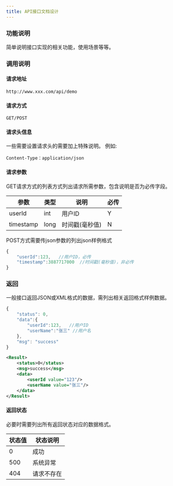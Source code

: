 ```yaml
---
title: API接口文档设计
---
```


### 功能说明

简单说明接口实现的相关功能，使用场景等等。

### 调用说明

#### 请求地址

```
http://www.xxx.com/api/demo
```

#### 请求方式

```
GET/POST
```

#### 请求头信息

一些需要设置请求头的需要加上特殊说明。
例如:
```
Content-Type：application/json
```

#### 请求参数

GET请求方式的列表方式列出请求所需参数，包含说明是否为必传字段。

|参数|类型|说明|必传|
|---|---|---|---|
|userId|int|用户ID|Y|
|timestamp|long|时间戳(毫秒值)|N|

POST方式需要传json参数的列出json样例格式

```js
{
	"userId":123,	//用户ID，必传
	"timestamp":3887717000	//时间戳(毫秒值)，非必传
}
```

### 返回

一般接口返回JSON或XML格式的数据，需列出相关返回格式样例数据。

```js
{
	"status": 0,
	"data":{
		"userId":123,	//用户ID
		"userName":"张三"	//用户名
	},
	"msg": "success"
}
```

```xml
<Result>
	<status>0</status>
	<msg>success</msg>
	<data>
		<userId value="123"/>
		<userName value="张三"/>
	</data>
</Result>
```
#### 返回状态

必要时需要列出所有返回状态对应的数据格式。

|状态值|状态说明|
|---|---|
|0|成功|
|500|系统异常|
|404|请求不存在|